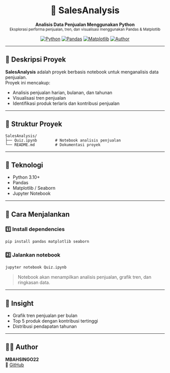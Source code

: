 <h1 align="center">💼 SalesAnalysis</h1>
<p align="center">
  <b>Analisis Data Penjualan Menggunakan Python</b><br>
  <sub>Eksplorasi performa penjualan, tren, dan visualisasi menggunakan Pandas & Matplotlib</sub>
</p>

<div align="center">

[![Python](https://img.shields.io/badge/Python-3.10+-blue?logo=python)](https://www.python.org/)
[![Pandas](https://img.shields.io/badge/Pandas-Data%20Analysis-yellow?logo=pandas)](https://pandas.pydata.org/)
[![Matplotlib](https://img.shields.io/badge/Matplotlib-Visualization-success?logo=matplotlib)](https://matplotlib.org/)
[![Author](https://img.shields.io/badge/Author-MBAHSINGO22-blue)](https://github.com/MBAHSINGO22)

</div>

---

## 📖 Deskripsi Proyek

**SalesAnalysis** adalah proyek berbasis notebook untuk menganalisis data penjualan.  
Proyek ini mencakup:
- Analisis penjualan harian, bulanan, dan tahunan
- Visualisasi tren penjualan
- Identifikasi produk terlaris dan kontribusi penjualan

---

## 📂 Struktur Proyek

```
SalesAnalysis/
├── Quiz.ipynb        # Notebook analisis penjualan
└── README.md         # Dokumentasi proyek
```

---

## 🧰 Teknologi

- Python 3.10+
- Pandas
- Matplotlib / Seaborn
- Jupyter Notebook

---

## 🚀 Cara Menjalankan

### 1️⃣ Install dependencies
```bash
pip install pandas matplotlib seaborn
```

### 2️⃣ Jalankan notebook
```bash
jupyter notebook Quiz.ipynb
```

> Notebook akan menampilkan analisis penjualan, grafik tren, dan ringkasan data.

---

## 📌 Insight

- Grafik tren penjualan per bulan
- Top 5 produk dengan kontribusi tertinggi
- Distribusi pendapatan tahunan

---

## 👨‍💻 Author

**MBAHSINGO22**  
🔗 [GitHub](https://github.com/MBAHSINGO22)

